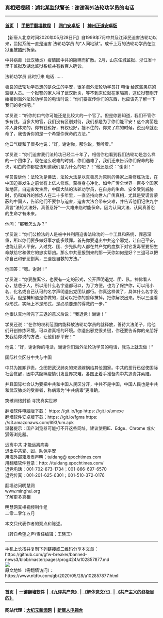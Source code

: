 ### 真相短视频：湖北某监狱警长：谢谢海外法轮功学员的电话
------------------------

#### [首页](https://github.com/gfw-breaker/banned-news3/blob/master/README.md) &nbsp;&nbsp;|&nbsp;&nbsp; [手把手翻墙教程](https://github.com/gfw-breaker/guides/wiki) &nbsp;&nbsp;|&nbsp;&nbsp; [网门安卓版](https://github.com/oGate2/oGate) &nbsp;&nbsp;|&nbsp;&nbsp; [神州正道安卓版](https://github.com/SzzdOgate/update) 



<div><div class="post_content" itemprop="articleBody">
 <p>
  【新唐人北京时间2020年05月28日讯】自1999年7月中共及江泽民迫害法轮功以来，监狱系统一直是迫害
  <ok href="https://www.ntdtv.com/gb/法轮功学员.htm">
   法轮功学员
  </ok>
  的“人间地狱”。成千上万的法轮功学员在监狱里被酷刑折磨。
 </p>
 <p>
  中共病毒（武汉肺炎）疫情因中共的隐瞒而扩散。2月，山东任城监狱、浙江省十里丰监狱及湖北监狱系统共有数百人确诊。
 </p>
 <p>
  <ok href="https://www.ntdtv.com/gb/法轮功学员.htm">
   法轮功学员
  </ok>
  此时打来
  <ok href="https://www.ntdtv.com/gb/电话.htm">
   电话
  </ok>
  ……
 </p>
 <p>
  善良的法轮功学员想的是众生的平安，很多海外法轮功学员打
  <ok href="https://www.ntdtv.com/gb/电话.htm">
   电话
  </ok>
  给这些患病的监狱人员。一个狱警的家人得了武汉肺炎，等不到床位就在家隔离，这位狱警刚开始接到海外法轮功学员的电话时说：“你们要宣传你们的东西，也应该先了解一下我们的身份吧。”
 </p>
 <p>
  学员说：“听你的口气你可能还是比较大的一个官了。但是你要知道，我们不管你多有钱，当多大的官，我们没有区别对待，我们都是为了你们能平安！这个病菌是冲人身体来的，你有钱也好，有权也好，挡不住的，你来了病的时候，说没命就没命了，我告诉你的是一个希望你保命的方法。”
 </p>
 <p>
  他口气缓和了很多地说：“好，谢谢你，那你说，我听着。”
 </p>
 <p>
  学员说：“你们迫害我们法轮功已经二十年了，相信你也看到我们法轮功是怎么样的一个团体了。现在这么艰难的时刻，你们遇难了，我们还来告诉你们保命的秘诀，明白的你都应该知道我们是为什么的吧？！”他还是说：“谢谢！”
 </p>
 <p>
  学员告诉他：法轮功是佛法，法轮大法是以真善忍为原则的佛家上乘修炼功法，在中国迫害发生之前曾有上亿人修炼，获得身心净化，如今广传全世界一百多个国家和地区。自迫害发生后，中国大陆的法轮功学员，在自身的生命、安全受到威胁时，仍和海外的修炼人在二十多年里，一直坚持向世人广传真相，尤其是受谎言蒙蔽的中国人，告诉他们不要参与迫害，迫害大法会带来灾难，并告诉他们记住九字真言“法轮大法好，真善忍好”──大难来临时能保命，因为认同大法、认同真善忍的生命才有未来。
 </p>
 <p>
  他问：“那我怎么办？”
 </p>
 <p>
  学员说：“你们公检法的人是被中共利用迫害法轮功的一个工具和系统，罪恶深重，所以你们要多做好事才能多赎罪。首先你要退出中共这个邪党，让自己平安，也能让家人平安。入过党、团、少先队的人都在共产党的血旗下对它发毒誓要把生命献给它和做它的忠实帮凶。那么中共恶报到来的那一天你如何是好？三退可以把你自己和邪恶割离，三退是自救的方法。”
 </p>
 <p>
  他回答：“嗯。谢谢！”
 </p>
 <p>
  学员说：“你要脱离它，也要有一定的形式，公开声明退党、团、队。神佛看人心，慈悲于人，所以用什么名字退都可以，为了方便，也为了保护你，可以用小名、化名或自己认可的名字声明退出党团队都行。你真这样做了，具体什么名字没关系，但是神知道是你做的，就可以把你的兽印抹掉，把你解脱出来。所以三退看似形式，实际上不是形式，是必须要走的得救的一步。”
 </p>
 <p>
  他很认真地听完了三退的意义后说：“我退党！谢谢！”
 </p>
 <p>
  学员还说：“在你的权利范围内能释放法轮功学员的就释放，善待大法弟子，给他们开创修炼环境，可以讲真相的环境。你退出邪党很关键，你还要告诉你的亲朋好友我给你说的方法，让他们都平安！”
 </p>
 <p>
  他说：“好，谢谢你的电话，谢谢你们海外法轮功学员的电话，我马上就去做！”
 </p>
 <p>
  国际社会区分中共与中国
 </p>
 <p>
  中共为推卸罪责，企图把武汉肺炎的来源嫁祸给其他国家。中共的恶行已促使国际社会觉醒，因中共隐瞒疫情引发世界灾难，各国正着手准备向中共追责并索赔。
 </p>
 <p>
  并且国际社会认为要把中共和中国人民区分开，中共不是中国，中国人民也是中共和武汉肺炎的受害者，称病毒为“中共病毒”更准确。
 </p>
 <p>
  突破网络封锁 寻找真实世界
 </p>
 <p>
  翻墙软件电脑版下载： https: //git.io/fgp https: //git.io/umexe
  <br/>
  翻墙软件安卓版下载：https: //git.io/fgma https: //s3.amazonaws.com/693/um.apk
  <br/>
  温馨提示：国产浏览器可能打不开这些网址，建议使用IE、Edge、Chrome 或火狐等浏览器。
 </p>
 <p>
  远离中共 才能远离病毒
  <br/>
  退出中共党、团、队保平安
  <br/>
  用海外邮箱发表声明：tuidang@ epochtimes.com
  <br/>
  用翻墙软件登录：http: //tuidang.epochtimes.com/
  <br/>
  退党电话：001-702-873-1734；001-866-697-6570
  <br/>
  退党传真：001-201-625-6301；001-510-372-0176
 </p>
 <p>
  翻墙访问明慧网
  <br/>
  www.minghui.org
  <br/>
  了解更多真相
 </p>
 <p>
  明慧网真相视频制作组
  <br/>
  二零二零年五月
 </p>
 <p>
  本文只代表作者的观点和陈述。
 </p>
 <p>
  （转自希望之声/责任编辑：王晓玉）
 </p>
 <div class="single_ad">
 </div>
</div>
</div>
<hr/>
手机上长按并复制下列链接或二维码分享本文章：<br/>
https://github.com/gfw-breaker/banned-news3/blob/master/pages/prog424/a102857877.md <br/>
<a href='https://github.com/gfw-breaker/banned-news3/blob/master/pages/prog424/a102857877.md'><img src='https://github.com/gfw-breaker/banned-news3/blob/master/pages/prog424/a102857877.md.png'/></a> <br/>
原文地址（需翻墙访问）：https://www.ntdtv.com/gb/2020/05/28/a102857877.html


------------------------
#### [首页](https://github.com/gfw-breaker/banned-news3/blob/master/README.md) &nbsp;|&nbsp; [一键翻墙软件](https://github.com/gfw-breaker/nogfw/blob/master/README.md) &nbsp;| [《九评共产党》](https://github.com/gfw-breaker/9ping.md/blob/master/README.md#九评之一评共产党是什么) | [《解体党文化》](https://github.com/gfw-breaker/jtdwh.md/blob/master/README.md) | [《共产主义的终极目的》](https://github.com/gfw-breaker/gczydzjmd.md/blob/master/README.md)

#### 网站代理：[大纪元新闻网](http://167.172.10.89:10080/gb/) &nbsp;|&nbsp; [新唐人电视台](http://167.172.10.89:8808/gb/)


<img src='http://gfw-breaker.win/banned-news3/pages/prog424/a102857877.md' width='0px' height='0px'/>
